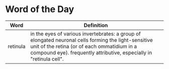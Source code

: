 # Word of the Day

|Word|Definition|
|---|---|
|retinula|in the eyes of various invertebrates: a group of elongated neuronal cells forming the light-sensitive unit of the retina (or of each ommatidium in a compound eye). frequently attributive, especially in "retinula cell".|